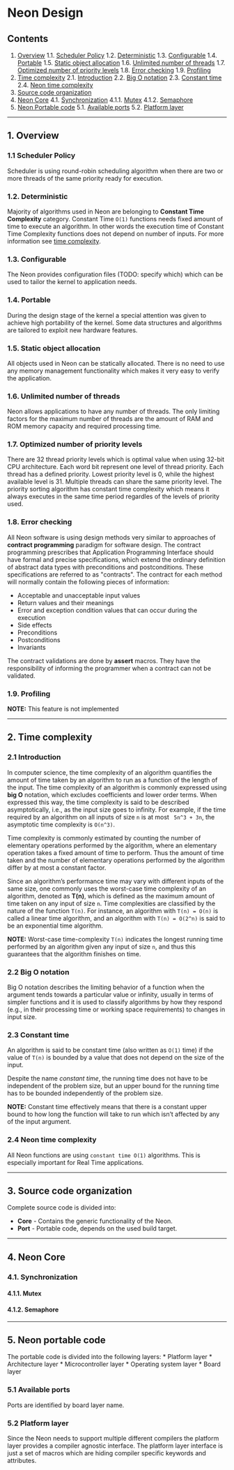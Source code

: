 # Neon Design
## Contents

1. [Overview](#1-overview)
   1.1. [Scheduler Policy](#1-1-scheduler-policy)
   1.2. [Deterministic](#1-2-deterministic)
   1.3. [Configurable](#1-3-configurable)
   1.4. [Portable](#1-4-portable)
   1.5. [Static object allocation](#1-5-static-object-allocation)
   1.6. [Unlimited number of threads](#1-6-unlimited-number-of-threads)
   1.7. [Optimized number of priority levels](#1-7-optimized-number-of-priority-levels)
   1.8. [Error checking](#1-8-error-checking)
   1.9. [Profiling](#1-9-profiling)
2. [Time complexity](#2-time-complexity)
   2.1. [Introduction](#2-1-introduction)
   2.2. [Big O notation](#2-2-big-o-notation)
   2.3. [Constant time](#2-3-constant-time)
   2.4. [Neon time complexity](#2-4-neon-time-complexity)
3. [Source code organization](#3-source-code-organization)
4. [Neon Core](#4-neon-core)
   4.1. [Synchronization](#4-1-synchronization)
   4.1.1. [Mutex](#4-1-1-mutex)
   4.1.2. [Semaphore](#4-1-2-semaphore)
5. [Neon Portable code](#5-neon-portable-code)
   5.1. [Available ports](#5-1-available-ports)
   5.2. [Platform layer](#5-2-platform-layer)


---
## 1. Overview
### 1.1 Scheduler Policy
Scheduler is using round-robin scheduling algorithm when there are two or more
threads of the same priority ready for execution.

### 1.2. Deterministic
Majority of algorithms used in Neon are belonging to **Constant Time
Complexity** category. Constant Time `O(1)` functions needs fixed amount of
time to execute an algorithm. In other words the execution time of Constant
Time Complexity functions does not depend on number of inputs. For more
information see [time complexity](#2-time-complexity).

### 1.3. Configurable
The Neon provides configuration files (TODO: specify which) which can be
used to tailor the kernel to application needs.

### 1.4. Portable
During the design stage of the kernel a special attention was given to achieve
high portability of the kernel. Some data structures and algorithms are
tailored to exploit new hardware features.

### 1.5. Static object allocation
All objects used in Neon can be statically allocated. There is no need to
use any memory management functionality which makes it very easy to verify the
application.

### 1.6. Unlimited number of threads
Neon allows applications to have any number of threads. The only limiting
factors for the maximum number of threads are the amount of RAM and ROM memory
capacity and required processing time.

### 1.7. Optimized number of priority levels
There are 32 thread priority levels which is optimal value when using 32-bit
CPU architecture. Each word bit represent one level of thread priority. Each
thread has a defined priority. Lowest priority level is 0, while the highest
available level is 31. Multiple threads can share the same priority level. The
priority sorting algorithm has constant time complexity which means it always
executes in the same time period regardles of the levels of priority used.

### 1.8. Error checking
All Neon software is using design methods very similar to approaches of
**contract programming** paradigm for software design. The contract
programming prescribes that Application Programming Interface should have
formal and precise specifications, which extend the ordinary definition of
abstract data types with preconditions and postconditions. These specifications
are referred to as "contracts". The contract for each method will normally
contain the following pieces of information:

- Acceptable and unacceptable input values
- Return values and their meanings
- Error and exception condition values that can occur during the execution
- Side effects
- Preconditions
- Postconditions
- Invariants

The contract validations are done by **assert** macros. They have the
responsibility of informing the programmer when a contract can not be
validated.

### 1.9. Profiling
**NOTE:** This feature is not implemented


---
## 2. Time complexity
### 2.1 Introduction
In computer science, the time complexity of an algorithm quantifies the amount
of time taken by an algorithm to run as a function of the length of the input.
The time complexity of an algorithm is commonly expressed using **big O**
notation, which excludes coefficients and lower order terms. When expressed
this way, the time complexity is said to be described asymptotically, i.e., as
the input size goes to infinity. For example, if the time required by an
algorithm on all inputs of size `n` is at most ` 5n^3 + 3n`, the asymptotic
time complexity is `O(n^3)`.

Time complexity is commonly estimated by counting the number of elementary
operations performed by the algorithm, where an elementary operation takes a
fixed amount of time to perform. Thus the amount of time taken and the number
of elementary operations performed by the algorithm differ by at most a
constant factor.

Since an algorithm’s performance time may vary with different inputs of the
same size, one commonly uses the worst-case time complexity of an algorithm,
denoted as **T(n)**, which is defined as the maximum amount of time taken on
any input of size `n`. Time complexities are classified by the nature of the
function `T(n)`. For instance, an algorithm with `T(n) = O(n)` is called a
linear time algorithm, and an algorithm with `T(n) = O(2^n)` is said to be an
exponential time algorithm.

**NOTE:**
Worst-case time-complexity `T(n)` indicates the longest running time performed 
by an algorithm given any input of size `n`, and thus this guarantees that the
algorithm finishes on time.

### 2.2 Big O notation
Big O notation describes the limiting behavior of a function when the argument
tends towards a particular value or infinity, usually in terms of simpler
functions and it is used to classify algorithms by how they respond (e.g., in
their processing time or working space requirements) to changes in input size.

### 2.3 Constant time
An algorithm is said to be constant time (also written as `O(1)` time) if the
value of `T(n)` is bounded by a value that does not depend on the size of the
input.

Despite the name *constant time*, the running time does not have to be
independent of the problem size, but an upper bound for the running time has to
be bounded independently of the problem size.

**NOTE:**
Constant time effectively means that there is a constant upper bound to how
long the function will take to run which isn’t affected by any of the input
argument.

### 2.4 Neon time complexity
All Neon functions are using `constant time O(1)` algorithms. This is
especially important for Real Time applications.


---
## 3. Source code organization
Complete source code is divided into:
- **Core** - Contains the generic functionality of the Neon.
- **Port** - Portable code, depends on the used build target.


---
## 4. Neon Core
### 4.1. Synchronization
#### 4.1.1. Mutex
#### 4.1.2. Semaphore


---
## 5. Neon portable code

The portable code is divided into the following layers:
    * Platform layer
    * Architecture layer
    * Microcontroller layer
    * Operating system layer
    * Board layer

### 5.1 Available ports

Ports are identified by board layer name.

### 5.2 Platform layer

Since the Neon needs to support multiple different compilers the platform layer
provides a compiler agnostic interface. The platform layer interface is just a
set of macros which are hiding compiler specific keywords and attributes.

